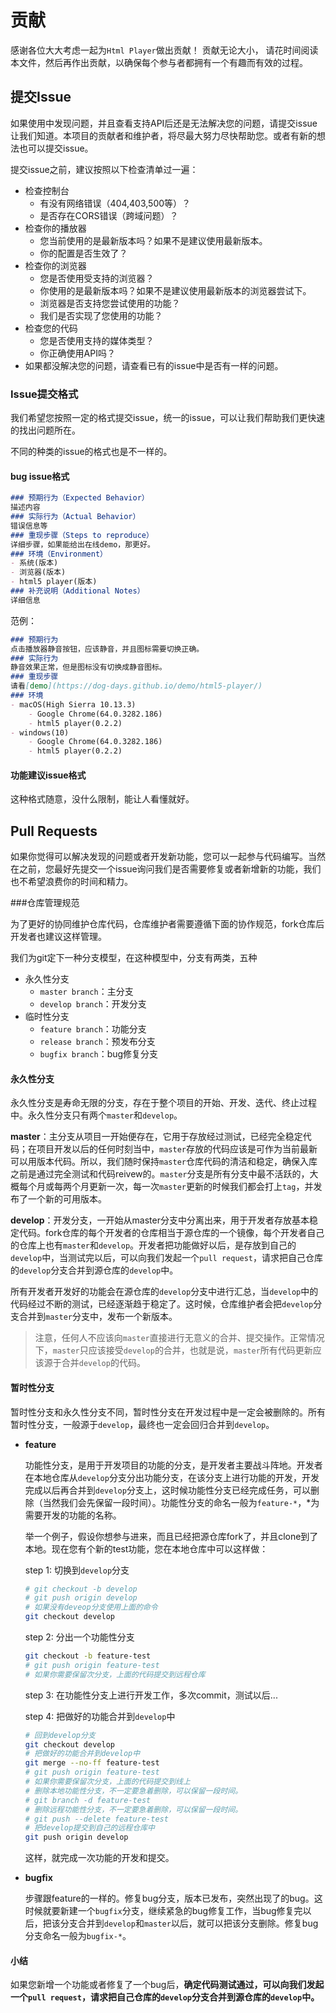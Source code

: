 # 贡献

感谢各位大大考虑一起为`Html Player`做出贡献！ 贡献无论大小， 请花时间阅读本文件，然后再作出贡献，以确保每个参与者都拥有一个有趣而有效的过程。

## 提交Issue

如果使用中发现问题，并且查看支持API后还是无法解决您的问题，请提交issue让我们知道。本项目的贡献者和维护者，将尽最大努力尽快帮助您。或者有新的想法也可以提交issue。

提交issue之前，建议按照以下检查清单过一遍：

- 检查控制台
  - 有没有网络错误（404,403,500等）？
  - 是否存在CORS错误（跨域问题）？
- 检查你的播放器
  - 您当前使用的是最新版本吗？如果不是建议使用最新版本。
  - 你的配置是否生效了？
- 检查你的浏览器
  - 您是否使用受支持的浏览器？
  - 你使用的是最新版本吗？如果不是建议使用最新版本的浏览器尝试下。
  - 浏览器是否支持您尝试使用的功能？
  - 我们是否实现了您使用的功能？
- 检查您的代码
  - 您是否使用支持的媒体类型？
  - 你正确使用API吗？
- 如果都没解决您的问题，请查看已有的issue中是否有一样的问题。

### Issue提交格式

我们希望您按照一定的格式提交issue，统一的issue，可以让我们帮助我们更快速的找出问题所在。

不同的种类的issue的格式也是不一样的。

#### bug issue格式

```markdown
### 预期行为（Expected Behavior）
描述内容
### 实际行为（Actual Behavior）
错误信息等
### 重现步骤（Steps to reproduce）
详细步骤，如果能给出在线demo，那更好。
### 环境（Environment）
- 系统(版本)
- 浏览器(版本)
- html5 player(版本)
### 补充说明（Additional Notes）
详细信息
```

范例：

```markdown
### 预期行为
点击播放器静音按钮，应该静音，并且图标需要切换正确。
### 实际行为
静音效果正常，但是图标没有切换成静音图标。
### 重现步骤
请看[demo](https://dog-days.github.io/demo/html5-player/)
### 环境
- macOS(High Sierra 10.13.3)
	- Google Chrome(64.0.3282.186)
	- html5 player(0.2.2)
- windows(10)
	- Google Chrome(64.0.3282.186)
	- html5 player(0.2.2)
```

#### 功能建议issue格式

这种格式随意，没什么限制，能让人看懂就好。

## Pull Requests

如果你觉得可以解决发现的问题或者开发新功能，您可以一起参与代码编写。当然在之前，您最好先提交一个issue询问我们是否需要修复或者新增新的功能，我们也不希望浪费你的时间和精力。

###仓库管理规范

为了更好的协同维护仓库代码，仓库维护者需要遵循下面的协作规范，fork仓库后开发者也建议这样管理。

我们为git定下一种分支模型，在这种模型中，分支有两类，五种

- 永久性分支
  - `master branch`：主分支
  - `develop branch`：开发分支
- 临时性分支
  - `feature branch`：功能分支
  - `release branch`：预发布分支
  - `bugfix branch`：bug修复分支

#### 永久性分支

永久性分支是寿命无限的分支，存在于整个项目的开始、开发、迭代、终止过程中。永久性分支只有两个`master`和`develop`。

**master**：主分支从项目一开始便存在，它用于存放经过测试，已经完全稳定代码；在项目开发以后的任何时刻当中，`master`存放的代码应该是可作为当前最新可以用版本代码。所以，我们随时保持`master`仓库代码的清洁和稳定，确保入库之前是通过完全测试和代码reivew的。`master`分支是所有分支中最不活跃的，大概每个月或每两个月更新一次，每一次`master`更新的时候我们都会打上`tag`，并发布了一个新的可用版本。

**develop**：开发分支，一开始从master分支中分离出来，用于开发者存放基本稳定代码。fork仓库的每个开发者的仓库相当于源仓库的一个镜像，每个开发者自己的仓库上也有`master`和`develop`。开发者把功能做好以后，是存放到自己的`develop`中，当测试完以后，可以向我们发起一个`pull request`，请求把自己仓库的`develop`分支合并到源仓库的`develop`中。

所有开发者开发好的功能会在源仓库的`develop`分支中进行汇总，当`develop`中的代码经过不断的测试，已经逐渐趋于稳定了。这时候，仓库维护者会把`develop`分支合并到`master`分支中，发布一个新版本。

> 注意，任何人不应该向`master`直接进行无意义的合并、提交操作。正常情况下，`master`只应该接受`develop`的合并，也就是说，`master`所有代码更新应该源于合并`develop`的代码。

#### 暂时性分支

暂时性分支和永久性分支不同，暂时性分支在开发过程中是一定会被删除的。所有暂时性分支，一般源于`develop`，最终也一定会回归合并到`develop`。

- **feature**

  功能性分支，是用于开发项目的功能的分支，是开发者主要战斗阵地。开发者在本地仓库从`develop`分支分出功能分支，在该分支上进行功能的开发，开发完成以后再合并到`develop`分支上，这时候功能性分支已经完成任务，可以删除（当然我们会先保留一段时间）。功能性分支的命名一般为`feature-*`，*为需要开发的功能的名称。

  举一个例子，假设你想参与进来，而且已经把源仓库fork了，并且clone到了本地。现在您有个新的test功能，您在本地仓库中可以这样做：

  step 1: 切换到`develop`分支

  ```sh
  # git checkout -b develop
  # git push origin develop
  # 如果没有deveop分支使用上面的命令
  git checkout develop
  ```

  step 2: 分出一个功能性分支

  ```sh
  git checkout -b feature-test
  # git push origin feature-test
  # 如果你需要保留次分支，上面的代码提交到远程仓库
  ```

  step 3: 在功能性分支上进行开发工作，多次commit，测试以后...

  step 4: 把做好的功能合并到`develop`中

  ```sh
  # 回到develop分支
  git checkout develop
  # 把做好的功能合并到develop中
  git merge --no-ff feature-test
  # git push origin feature-test
  # 如果你需要保留次分支，上面的代码提交到线上
  # 删除本地功能性分支，不一定要急着删除，可以保留一段时间。
  # git branch -d feature-test
  # 删除远程功能性分支，不一定要急着删除，可以保留一段时间。
  # git push --delete feature-test
  # 把develop提交到自己的远程仓库中
  git push origin develop
  ```

  这样，就完成一次功能的开发和提交。

- **bugfix**

  步骤跟feature的一样的。修复bug分支，版本已发布，突然出现了的bug。这时候就要新建一个`bugfix`分支，继续紧急的bug修复工作，当bug修复完以后，把该分支合并到`develop`和`master`以后，就可以把该分支删除。修复bug分支命名一般为`bugfix-*`。

#### 小结

如果您新增一个功能或者修复了一个bug后，**确定代码测试通过，可以向我们发起一个`pull request`，请求把自己仓库的`develop`分支合并到源仓库的`develop`中。**

































